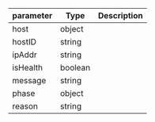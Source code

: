 | parameter | Type | Description |
| ----------- | ----------- |----------- |
| host  |  object  |    |
| hostID  |  string  |    |
| ipAddr  |  string  |    |
| isHealth  |  boolean  |    |
| message  |  string  |    |
| phase  |  object  |    |
| reason  |  string  |    |